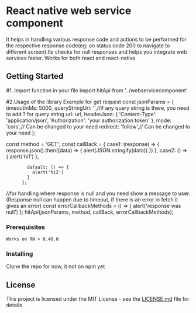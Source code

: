 # React native web service component

It helps in handling various response code and actions to be performed for the respective response code(eg: on status code 200 to navigate to different screen).Its checks for null responses and helps you integrate web services faster.
Works for both react and react-native

## Getting Started
#1. Import function in your file
   import hitApi from '../webservicecomponent'


#2.Usage of the library
  Example for get request
  const jsonParams = {
        timeoutInMs: 5000,
        queryStringUrl: '',//if any query string is there, you need to add ? for query string
        url: url,
        headerJson: {
          'Content-Type': 'application/json',
          'Authorization': 'your authorization token'
        },
        mode: 'cors',// Can be changed to your need
        redirect: 'follow',// Can be changed to your need
      };

  const method = 'GET';
  const callBack = {
            case1: (response) => {
              response.json().then((data) => {
                alert(JSON.stringify(data))
              })
            },
            case2: () => {
              alert('hi1')
            },

            default: () => {
              alert('hi2')
            }
          };
   //for handling where response is null and you need show a message to user.(Response null can happen due to timeout, if there is an error in fetch it gives an error)
  const errorCallbackMethods = () => {
        alert('response was null')
      };
  hitApi(jsonParams, method, callBack, errorCallbackMethods);




### Prerequisites
    Works on RN > 0.46.0


### Installing
   Clone the repo for now, it not on npm yet


## License

This project is licensed under the MIT License - see the [LICENSE.md](LICENSE.md) file for details


